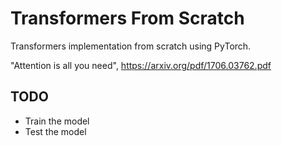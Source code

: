 # Transformers From Scratch
Transformers implementation from scratch using PyTorch.

"Attention is all you need", https://arxiv.org/pdf/1706.03762.pdf

## TODO
- Train the model
- Test the model
